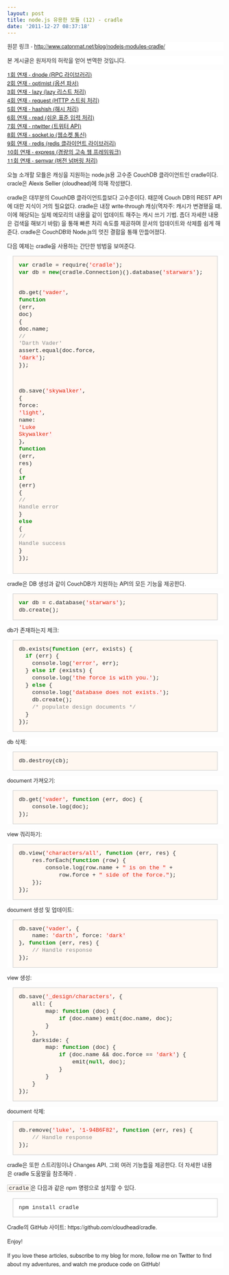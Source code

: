 ```yaml
---
layout: post
title: node.js 유용한 모듈 (12) - cradle
date: '2011-12-27 08:37:18'
---
```


<p style="margin-top: 0px; margin-right: 0px; margin-bottom: 1em; margin-left: 0px; font-weight: normal; font-style: normal; font-size: 13px; font-family: 'Helvetica Neue', Arial, Helvetica, sans-serif; vertical-align: baseline; color: #222222; font-variant: normal; letter-spacing: normal; line-height: 20px; orphans: 2; text-align: -webkit-auto; text-indent: 0px; text-transform: none; white-space: normal; widows: 2; word-spacing: 0px; background-color: #ffffff; padding: 0px;">원문 링크 - <a href="http://www.catonmat.net/blog/nodejs-modules-semver/"></a><a href="http://www.catonmat.net/blog/nodejs-modules-cradle/">http://www.catonmat.net/blog/nodejs-modules-cradle/</a></p>
<p style="margin-top: 0px; margin-right: 0px; margin-bottom: 1em; margin-left: 0px; font-weight: normal; font-style: normal; font-size: 13px; font-family: 'Helvetica Neue', Arial, Helvetica, sans-serif; vertical-align: baseline; color: #222222; font-variant: normal; letter-spacing: normal; line-height: 20px; orphans: 2; text-align: -webkit-auto; text-indent: 0px; text-transform: none; white-space: normal; widows: 2; word-spacing: 0px; background-color: #ffffff; padding: 0px;">본 게시글은 원저자의 허락을 얻어 번역한 것입니다.</p>
<p style="margin-top: 0px; margin-right: 0px; margin-bottom: 1em; margin-left: 0px; font-weight: normal; font-style: normal; font-size: 13px; font-family: 'Helvetica Neue', Arial, Helvetica, sans-serif; vertical-align: baseline; color: #222222; font-variant: normal; letter-spacing: normal; line-height: 20px; orphans: 2; text-align: -webkit-auto; text-indent: 0px; text-transform: none; white-space: normal; widows: 2; word-spacing: 0px; background-color: #ffffff; padding: 0px;"><a href="http://nodejs-kr.org/insidejs/archives/609">1회 연재 - dnode (RPC 라이브러리)</a> <br /><a href="http://nodejs-kr.org/insidejs/archives/625">2회 연재 - optimist (옵션 파서)</a> <br /><a href="http://nodejs-kr.org/insidejs/archives/631">3회 연재 - lazy (lazy 리스트 처리)</a> <br /><a href="http://nodejs-kr.org/insidejs/archives/634">4회 연재 - request (HTTP 스트림 처리)</a> <br /><a href="http://nodejs-kr.org/insidejs/archives/638">5회 연재 - hashish (해시 처리)<br /></a><a href="http://nodejs-kr.org/insidejs/archives/653">6회 연재 - read (쉬운 표준 입력 처리)<br /></a><a href="http://nodejs-kr.org/insidejs/archives/661">7회 연재 - ntwitter (트위터 API)<br /></a><a href="http://nodejs-kr.org/insidejs/archives/704">8회 연재 - socket.io (웹소켓 통신)</a> <br /><a href="http://nodejs-kr.org/insidejs/archives/719">9회 연재 - redis (redis 클라이언트 라이브러리)</a> <br /><a href="http://nodejs-kr.org/insidejs/archives/745">10회 연재 - express (경량의 고속 웹 프레임워크)</a> <br /><a href="http://nodejs-kr.org/insidejs/archives/754">11회 연재 - semvar (버전 넘버링 처리) </a></p>
<p style="margin-top: 0px; margin-right: 0px; margin-bottom: 1em; margin-left: 0px; border-image: initial; font-weight: normal; font-style: normal; font-size: 13px; font-family: 'Helvetica Neue', Arial, Helvetica, sans-serif; vertical-align: baseline; color: #222222; font-variant: normal; letter-spacing: normal; line-height: 20px; orphans: 2; text-align: -webkit-auto; text-indent: 0px; text-transform: none; white-space: normal; widows: 2; word-spacing: 0px; background-color: #ffffff; padding: 0px; border: 0px initial initial;">오늘 소개할 모듈은 캐싱을 지원하는 node.js용 고수준 CouchDB 클라이언트인 cradle이다. cracle은 <a style="font-weight: inherit; font-style: inherit; font-size: 13px; font-family: inherit; vertical-align: baseline; text-decoration: none; padding: 0px; margin: 0px;" href="http://cloudhead.io/">Alexis Sellier (cloudhead)</a>에 의해 작성됐다.</p>
<p style="margin-top: 0px; margin-right: 0px; margin-bottom: 1em; margin-left: 0px; border-image: initial; font-weight: normal; font-style: normal; font-size: 13px; font-family: 'Helvetica Neue', Arial, Helvetica, sans-serif; vertical-align: baseline; color: #222222; font-variant: normal; letter-spacing: normal; line-height: 20px; orphans: 2; text-align: -webkit-auto; text-indent: 0px; text-transform: none; white-space: normal; widows: 2; word-spacing: 0px; background-color: #ffffff; padding: 0px; border: 0px initial initial;">cradle은 대부분의 CouchDB 클라이언트들보다 고수준이다. 때문에 Couch DB의 REST API에 대한 지식이 거의 필요없다. cradle은 내장 write-through 캐싱(역자주: 캐시가 변경됐을 때, 이에 해당되는 실제 메모리의 내용을 같이 업데이트 해주는 캐시 쓰기 기법. 좀더 자세한 내용은 검색을 해보기 바람) 을 통해 빠른 처리 속도를 제공하며 문서의 업데이트와 삭제를 쉽게 해준다. cradle은 CouchDB와 Node.js의 멋진 결합을 통해 만들어졌다.</p>
<p style="margin-top: 0px; margin-right: 0px; margin-bottom: 1em; margin-left: 0px; border-image: initial; font-weight: normal; font-style: normal; font-size: 13px; font-family: 'Helvetica Neue', Arial, Helvetica, sans-serif; vertical-align: baseline; color: #222222; font-variant: normal; letter-spacing: normal; line-height: 20px; orphans: 2; text-align: -webkit-auto; text-indent: 0px; text-transform: none; white-space: normal; widows: 2; word-spacing: 0px; background-color: #ffffff; padding: 0px; border: 0px initial initial;">다음 예제는 cradle을 사용하는 간단한 방법을 보여준다.</p>
<div class="highlight" style="border-image: initial; font-weight: normal; font-style: normal; font-size: 13px; font-family: 'Helvetica Neue', Arial, Helvetica, sans-serif; vertical-align: baseline; color: #222222; font-variant: normal; letter-spacing: normal; line-height: 20px; orphans: 2; text-align: -webkit-auto; text-indent: 0px; text-transform: none; white-space: normal; widows: 2; word-spacing: 0px; background-color: #ffffff; padding: 0px; margin: 0px; border: 0px initial initial;">
<pre style="border-image: initial; font-weight: inherit; font-style: inherit; font-size: 13px; font-family: 'Courier New', Courier, monospace; vertical-align: baseline; background-image: initial; background-attachment: initial; background-origin: initial; background-clip: initial; background-color: #fff7f0; line-height: 1.3em; overflow-x: auto; overflow-y: auto; background-position: initial initial; background-repeat: initial initial; padding: 1em; margin: 1em; border: 1px solid #cccccc;"><span class="kd" style="border-image: initial; font-weight: bold; font-style: inherit; font-size: 13px; font-family: inherit; vertical-align: baseline; color: #008800; padding: 0px; margin: 0px; border: 0px initial initial;">var</span> <span class="nx" style="border-image: initial; font-weight: inherit; font-style: inherit; font-size: 13px; font-family: inherit; vertical-align: baseline; padding: 0px; margin: 0px; border: 0px initial initial;">cradle</span> <span class="o" style="border-image: initial; font-weight: inherit; font-style: inherit; font-size: 13px; font-family: inherit; vertical-align: baseline; padding: 0px; margin: 0px; border: 0px initial initial;">=</span> <span class="nx" style="border-image: initial; font-weight: inherit; font-style: inherit; font-size: 13px; font-family: inherit; vertical-align: baseline; padding: 0px; margin: 0px; border: 0px initial initial;">require</span><span class="p" style="border-image: initial; font-weight: inherit; font-style: inherit; font-size: 13px; font-family: inherit; vertical-align: baseline; padding: 0px; margin: 0px; border: 0px initial initial;">(</span><span class="s1" style="border-image: initial; font-weight: inherit; font-style: inherit; font-size: 13px; font-family: inherit; vertical-align: baseline; color: #dd2200; background-color: #fff0f0; padding: 0px; margin: 0px; border: 0px initial initial;">'cradle'</span><span class="p" style="border-image: initial; font-weight: inherit; font-style: inherit; font-size: 13px; font-family: inherit; vertical-align: baseline; padding: 0px; margin: 0px; border: 0px initial initial;">);</span>
<span class="kd" style="border-image: initial; font-weight: bold; font-style: inherit; font-size: 13px; font-family: inherit; vertical-align: baseline; color: #008800; padding: 0px; margin: 0px; border: 0px initial initial;">var</span> <span class="nx" style="border-image: initial; font-weight: inherit; font-style: inherit; font-size: 13px; font-family: inherit; vertical-align: baseline; padding: 0px; margin: 0px; border: 0px initial initial;">db</span> <span class="o" style="border-image: initial; font-weight: inherit; font-style: inherit; font-size: 13px; font-family: inherit; vertical-align: baseline; padding: 0px; margin: 0px; border: 0px initial initial;">=</span> <span class="k" style="border-image: initial; font-weight: bold; font-style: inherit; font-size: 13px; font-family: inherit; vertical-align: baseline; color: #008800; padding: 0px; margin: 0px; border: 0px initial initial;">new</span><span class="p" style="border-image: initial; font-weight: inherit; font-style: inherit; font-size: 13px; font-family: inherit; vertical-align: baseline; padding: 0px; margin: 0px; border: 0px initial initial;">(</span><span class="nx" style="border-image: initial; font-weight: inherit; font-style: inherit; font-size: 13px; font-family: inherit; vertical-align: baseline; padding: 0px; margin: 0px; border: 0px initial initial;">cradle</span><span class="p" style="border-image: initial; font-weight: inherit; font-style: inherit; font-size: 13px; font-family: inherit; vertical-align: baseline; padding: 0px; margin: 0px; border: 0px initial initial;">.</span><span class="nx" style="border-image: initial; font-weight: inherit; font-style: inherit; font-size: 13px; font-family: inherit; vertical-align: baseline; padding: 0px; margin: 0px; border: 0px initial initial;">Connection</span><span class="p" style="border-image: initial; font-weight: inherit; font-style: inherit; font-size: 13px; font-family: inherit; vertical-align: baseline; padding: 0px; margin: 0px; border: 0px initial initial;">)().</span><span class="nx" style="border-image: initial; font-weight: inherit; font-style: inherit; font-size: 13px; font-family: inherit; vertical-align: baseline; padding: 0px; margin: 0px; border: 0px initial initial;">database</span><span class="p" style="border-image: initial; font-weight: inherit; font-style: inherit; font-size: 13px; font-family: inherit; vertical-align: baseline; padding: 0px; margin: 0px; border: 0px initial initial;">(</span><span class="s1" style="border-image: initial; font-weight: inherit; font-style: inherit; font-size: 13px; font-family: inherit; vertical-align: baseline; color: #dd2200; background-color: #fff0f0; padding: 0px; margin: 0px; border: 0px initial initial;">'starwars'</span><span class="p" style="border-image: initial; font-weight: inherit; font-style: inherit; font-size: 13px; font-family: inherit; vertical-align: baseline; padding: 0px; margin: 0px; border: 0px initial initial;">);</span>

<span class="nx" style="border-image: initial; font-weight: inherit; font-style: inherit; font-size: 13px; font-family: inherit; vertical-align: baseline; padding: 0px; margin: 0px; border: 0px initial initial;">db</span><span class="p" style="border-image: initial; font-weight: inherit; font-style: inherit; font-size: 13px; font-family: inherit; vertical-align: baseline; padding: 0px; margin: 0px; border: 0px initial initial;">.</span><span class="nx" style="border-image: initial; font-weight: inherit; font-style: inherit; font-size: 13px; font-family: inherit; vertical-align: baseline; padding: 0px; margin: 0px; border: 0px initial initial;">get</span><span class="p" style="border-image: initial; font-weight: inherit; font-style: inherit; font-size: 13px; font-family: inherit; vertical-align: baseline; padding: 0px; margin: 0px; border: 0px initial initial;">(</span><span class="s1" style="border-image: initial; font-weight: inherit; font-style: inherit; font-size: 13px; font-family: inherit; vertical-align: baseline; color: #dd2200; background-color: #fff0f0; padding: 0px; margin: 0px; border: 0px initial initial;">'vader'</span><span class="p" style="border-image: initial; font-weight: inherit; font-style: inherit; font-size: 13px; font-family: inherit; vertical-align: baseline; padding: 0px; margin: 0px; border: 0px initial initial;">,</span> <span class="kd" style="border-image: initial; font-weight: bold; font-style: inherit; font-size: 13px; font-family: inherit; vertical-align: baseline; color: #008800; padding: 0px; margin: 0px; border: 0px initial initial;">function</span> <span class="p" style="border-image: initial; font-weight: inherit; font-style: inherit; font-size: 13px; font-family: inherit; vertical-align: baseline; padding: 0px; margin: 0px; border: 0px initial initial;">(</span><span class="nx" style="border-image: initial; font-weight: inherit; font-style: inherit; font-size: 13px; font-family: inherit; vertical-align: baseline; padding: 0px; margin: 0px; border: 0px initial initial;">err</span><span class="p" style="border-image: initial; font-weight: inherit; font-style: inherit; font-size: 13px; font-family: inherit; vertical-align: baseline; padding: 0px; margin: 0px; border: 0px initial initial;">,</span> <span class="nx" style="border-image: initial; font-weight: inherit; font-style: inherit; font-size: 13px; font-family: inherit; vertical-align: baseline; padding: 0px; margin: 0px; border: 0px initial initial;">doc</span><span class="p" style="border-image: initial; font-weight: inherit; font-style: inherit; font-size: 13px; font-family: inherit; vertical-align: baseline; padding: 0px; margin: 0px; border: 0px initial initial;">)</span> <span class="p" style="border-image: initial; font-weight: inherit; font-style: inherit; font-size: 13px; font-family: inherit; vertical-align: baseline; padding: 0px; margin: 0px; border: 0px initial initial;">{</span>
    <span class="nx" style="border-image: initial; font-weight: inherit; font-style: inherit; font-size: 13px; font-family: inherit; vertical-align: baseline; padding: 0px; margin: 0px; border: 0px initial initial;">doc</span><span class="p" style="border-image: initial; font-weight: inherit; font-style: inherit; font-size: 13px; font-family: inherit; vertical-align: baseline; padding: 0px; margin: 0px; border: 0px initial initial;">.</span><span class="nx" style="border-image: initial; font-weight: inherit; font-style: inherit; font-size: 13px; font-family: inherit; vertical-align: baseline; padding: 0px; margin: 0px; border: 0px initial initial;">name</span><span class="p" style="border-image: initial; font-weight: inherit; font-style: inherit; font-size: 13px; font-family: inherit; vertical-align: baseline; padding: 0px; margin: 0px; border: 0px initial initial;">;</span> <span class="c1" style="border-image: initial; font-weight: inherit; font-style: inherit; font-size: 13px; font-family: inherit; vertical-align: baseline; color: #888888; padding: 0px; margin: 0px; border: 0px initial initial;">// 'Darth Vader'</span>
    <span class="nx" style="border-image: initial; font-weight: inherit; font-style: inherit; font-size: 13px; font-family: inherit; vertical-align: baseline; padding: 0px; margin: 0px; border: 0px initial initial;">assert</span><span class="p" style="border-image: initial; font-weight: inherit; font-style: inherit; font-size: 13px; font-family: inherit; vertical-align: baseline; padding: 0px; margin: 0px; border: 0px initial initial;">.</span><span class="nx" style="border-image: initial; font-weight: inherit; font-style: inherit; font-size: 13px; font-family: inherit; vertical-align: baseline; padding: 0px; margin: 0px; border: 0px initial initial;">equal</span><span class="p" style="border-image: initial; font-weight: inherit; font-style: inherit; font-size: 13px; font-family: inherit; vertical-align: baseline; padding: 0px; margin: 0px; border: 0px initial initial;">(</span><span class="nx" style="border-image: initial; font-weight: inherit; font-style: inherit; font-size: 13px; font-family: inherit; vertical-align: baseline; padding: 0px; margin: 0px; border: 0px initial initial;">doc</span><span class="p" style="border-image: initial; font-weight: inherit; font-style: inherit; font-size: 13px; font-family: inherit; vertical-align: baseline; padding: 0px; margin: 0px; border: 0px initial initial;">.</span><span class="nx" style="border-image: initial; font-weight: inherit; font-style: inherit; font-size: 13px; font-family: inherit; vertical-align: baseline; padding: 0px; margin: 0px; border: 0px initial initial;">force</span><span class="p" style="border-image: initial; font-weight: inherit; font-style: inherit; font-size: 13px; font-family: inherit; vertical-align: baseline; padding: 0px; margin: 0px; border: 0px initial initial;">,</span> <span class="s1" style="border-image: initial; font-weight: inherit; font-style: inherit; font-size: 13px; font-family: inherit; vertical-align: baseline; color: #dd2200; background-color: #fff0f0; padding: 0px; margin: 0px; border: 0px initial initial;">'dark'</span><span class="p" style="border-image: initial; font-weight: inherit; font-style: inherit; font-size: 13px; font-family: inherit; vertical-align: baseline; padding: 0px; margin: 0px; border: 0px initial initial;">);</span>
<span class="p" style="border-image: initial; font-weight: inherit; font-style: inherit; font-size: 13px; font-family: inherit; vertical-align: baseline; padding: 0px; margin: 0px; border: 0px initial initial;">});</span>

<span class="nx" style="border-image: initial; font-weight: inherit; font-style: inherit; font-size: 13px; font-family: inherit; vertical-align: baseline; padding: 0px; margin: 0px; border: 0px initial initial;">db</span><span class="p" style="border-image: initial; font-weight: inherit; font-style: inherit; font-size: 13px; font-family: inherit; vertical-align: baseline; padding: 0px; margin: 0px; border: 0px initial initial;">.</span><span class="nx" style="border-image: initial; font-weight: inherit; font-style: inherit; font-size: 13px; font-family: inherit; vertical-align: baseline; padding: 0px; margin: 0px; border: 0px initial initial;">save</span><span class="p" style="border-image: initial; font-weight: inherit; font-style: inherit; font-size: 13px; font-family: inherit; vertical-align: baseline; padding: 0px; margin: 0px; border: 0px initial initial;">(</span><span class="s1" style="border-image: initial; font-weight: inherit; font-style: inherit; font-size: 13px; font-family: inherit; vertical-align: baseline; color: #dd2200; background-color: #fff0f0; padding: 0px; margin: 0px; border: 0px initial initial;">'skywalker'</span><span class="p" style="border-image: initial; font-weight: inherit; font-style: inherit; font-size: 13px; font-family: inherit; vertical-align: baseline; padding: 0px; margin: 0px; border: 0px initial initial;">,</span> <span class="p" style="border-image: initial; font-weight: inherit; font-style: inherit; font-size: 13px; font-family: inherit; vertical-align: baseline; padding: 0px; margin: 0px; border: 0px initial initial;">{</span>
    <span class="nx" style="border-image: initial; font-weight: inherit; font-style: inherit; font-size: 13px; font-family: inherit; vertical-align: baseline; padding: 0px; margin: 0px; border: 0px initial initial;">force</span><span class="o" style="border-image: initial; font-weight: inherit; font-style: inherit; font-size: 13px; font-family: inherit; vertical-align: baseline; padding: 0px; margin: 0px; border: 0px initial initial;">:</span> <span class="s1" style="border-image: initial; font-weight: inherit; font-style: inherit; font-size: 13px; font-family: inherit; vertical-align: baseline; color: #dd2200; background-color: #fff0f0; padding: 0px; margin: 0px; border: 0px initial initial;">'light'</span><span class="p" style="border-image: initial; font-weight: inherit; font-style: inherit; font-size: 13px; font-family: inherit; vertical-align: baseline; padding: 0px; margin: 0px; border: 0px initial initial;">,</span>
    <span class="nx" style="border-image: initial; font-weight: inherit; font-style: inherit; font-size: 13px; font-family: inherit; vertical-align: baseline; padding: 0px; margin: 0px; border: 0px initial initial;">name</span><span class="o" style="border-image: initial; font-weight: inherit; font-style: inherit; font-size: 13px; font-family: inherit; vertical-align: baseline; padding: 0px; margin: 0px; border: 0px initial initial;">:</span> <span class="s1" style="border-image: initial; font-weight: inherit; font-style: inherit; font-size: 13px; font-family: inherit; vertical-align: baseline; color: #dd2200; background-color: #fff0f0; padding: 0px; margin: 0px; border: 0px initial initial;">'Luke Skywalker'</span>
<span class="p" style="border-image: initial; font-weight: inherit; font-style: inherit; font-size: 13px; font-family: inherit; vertical-align: baseline; padding: 0px; margin: 0px; border: 0px initial initial;">},</span> <span class="kd" style="border-image: initial; font-weight: bold; font-style: inherit; font-size: 13px; font-family: inherit; vertical-align: baseline; color: #008800; padding: 0px; margin: 0px; border: 0px initial initial;">function</span> <span class="p" style="border-image: initial; font-weight: inherit; font-style: inherit; font-size: 13px; font-family: inherit; vertical-align: baseline; padding: 0px; margin: 0px; border: 0px initial initial;">(</span><span class="nx" style="border-image: initial; font-weight: inherit; font-style: inherit; font-size: 13px; font-family: inherit; vertical-align: baseline; padding: 0px; margin: 0px; border: 0px initial initial;">err</span><span class="p" style="border-image: initial; font-weight: inherit; font-style: inherit; font-size: 13px; font-family: inherit; vertical-align: baseline; padding: 0px; margin: 0px; border: 0px initial initial;">,</span> <span class="nx" style="border-image: initial; font-weight: inherit; font-style: inherit; font-size: 13px; font-family: inherit; vertical-align: baseline; padding: 0px; margin: 0px; border: 0px initial initial;">res</span><span class="p" style="border-image: initial; font-weight: inherit; font-style: inherit; font-size: 13px; font-family: inherit; vertical-align: baseline; padding: 0px; margin: 0px; border: 0px initial initial;">)</span> <span class="p" style="border-image: initial; font-weight: inherit; font-style: inherit; font-size: 13px; font-family: inherit; vertical-align: baseline; padding: 0px; margin: 0px; border: 0px initial initial;">{</span>
    <span class="k" style="border-image: initial; font-weight: bold; font-style: inherit; font-size: 13px; font-family: inherit; vertical-align: baseline; color: #008800; padding: 0px; margin: 0px; border: 0px initial initial;">if</span> <span class="p" style="border-image: initial; font-weight: inherit; font-style: inherit; font-size: 13px; font-family: inherit; vertical-align: baseline; padding: 0px; margin: 0px; border: 0px initial initial;">(</span><span class="nx" style="border-image: initial; font-weight: inherit; font-style: inherit; font-size: 13px; font-family: inherit; vertical-align: baseline; padding: 0px; margin: 0px; border: 0px initial initial;">err</span><span class="p" style="border-image: initial; font-weight: inherit; font-style: inherit; font-size: 13px; font-family: inherit; vertical-align: baseline; padding: 0px; margin: 0px; border: 0px initial initial;">)</span> <span class="p" style="border-image: initial; font-weight: inherit; font-style: inherit; font-size: 13px; font-family: inherit; vertical-align: baseline; padding: 0px; margin: 0px; border: 0px initial initial;">{</span>
        <span class="c1" style="border-image: initial; font-weight: inherit; font-style: inherit; font-size: 13px; font-family: inherit; vertical-align: baseline; color: #888888; padding: 0px; margin: 0px; border: 0px initial initial;">// Handle error</span>
    <span class="p" style="border-image: initial; font-weight: inherit; font-style: inherit; font-size: 13px; font-family: inherit; vertical-align: baseline; padding: 0px; margin: 0px; border: 0px initial initial;">}</span> <span class="k" style="border-image: initial; font-weight: bold; font-style: inherit; font-size: 13px; font-family: inherit; vertical-align: baseline; color: #008800; padding: 0px; margin: 0px; border: 0px initial initial;">else</span> <span class="p" style="border-image: initial; font-weight: inherit; font-style: inherit; font-size: 13px; font-family: inherit; vertical-align: baseline; padding: 0px; margin: 0px; border: 0px initial initial;">{</span>
        <span class="c1" style="border-image: initial; font-weight: inherit; font-style: inherit; font-size: 13px; font-family: inherit; vertical-align: baseline; color: #888888; padding: 0px; margin: 0px; border: 0px initial initial;">// Handle success</span>
    <span class="p" style="border-image: initial; font-weight: inherit; font-style: inherit; font-size: 13px; font-family: inherit; vertical-align: baseline; padding: 0px; margin: 0px; border: 0px initial initial;">}</span>
<span class="p" style="border-image: initial; font-weight: inherit; font-style: inherit; font-size: 13px; font-family: inherit; vertical-align: baseline; padding: 0px; margin: 0px; border: 0px initial initial;">});</span></pre>
</div>
<p style="margin-top: 0px; margin-right: 0px; margin-bottom: 1em; margin-left: 0px; border-image: initial; font-weight: normal; font-style: normal; font-size: 13px; font-family: 'Helvetica Neue', Arial, Helvetica, sans-serif; vertical-align: baseline; color: #222222; font-variant: normal; letter-spacing: normal; line-height: 20px; orphans: 2; text-align: -webkit-auto; text-indent: 0px; text-transform: none; white-space: normal; widows: 2; word-spacing: 0px; background-color: #ffffff; padding: 0px; border: 0px initial initial;">cradle은 DB 생성과 같이 CouchDB가 지원하는 API의 모든 기능을 제공한다.</p>
<div class="highlight" style="border-image: initial; font-weight: normal; font-style: normal; font-size: 13px; font-family: 'Helvetica Neue', Arial, Helvetica, sans-serif; vertical-align: baseline; color: #222222; font-variant: normal; letter-spacing: normal; line-height: 20px; orphans: 2; text-align: -webkit-auto; text-indent: 0px; text-transform: none; white-space: normal; widows: 2; word-spacing: 0px; background-color: #ffffff; padding: 0px; margin: 0px; border: 0px initial initial;">
<pre style="border-image: initial; font-weight: inherit; font-style: inherit; font-size: 13px; font-family: 'Courier New', Courier, monospace; vertical-align: baseline; background-image: initial; background-attachment: initial; background-origin: initial; background-clip: initial; background-color: #fff7f0; line-height: 1.3em; overflow-x: auto; overflow-y: auto; background-position: initial initial; background-repeat: initial initial; padding: 1em; margin: 1em; border: 1px solid #cccccc;"><span class="kd" style="border-image: initial; font-weight: bold; font-style: inherit; font-size: 13px; font-family: inherit; vertical-align: baseline; color: #008800; padding: 0px; margin: 0px; border: 0px initial initial;">var</span> <span class="nx" style="border-image: initial; font-weight: inherit; font-style: inherit; font-size: 13px; font-family: inherit; vertical-align: baseline; padding: 0px; margin: 0px; border: 0px initial initial;">db</span> <span class="o" style="border-image: initial; font-weight: inherit; font-style: inherit; font-size: 13px; font-family: inherit; vertical-align: baseline; padding: 0px; margin: 0px; border: 0px initial initial;">=</span> <span class="nx" style="border-image: initial; font-weight: inherit; font-style: inherit; font-size: 13px; font-family: inherit; vertical-align: baseline; padding: 0px; margin: 0px; border: 0px initial initial;">c</span><span class="p" style="border-image: initial; font-weight: inherit; font-style: inherit; font-size: 13px; font-family: inherit; vertical-align: baseline; padding: 0px; margin: 0px; border: 0px initial initial;">.</span><span class="nx" style="border-image: initial; font-weight: inherit; font-style: inherit; font-size: 13px; font-family: inherit; vertical-align: baseline; padding: 0px; margin: 0px; border: 0px initial initial;">database</span><span class="p" style="border-image: initial; font-weight: inherit; font-style: inherit; font-size: 13px; font-family: inherit; vertical-align: baseline; padding: 0px; margin: 0px; border: 0px initial initial;">(</span><span class="s1" style="border-image: initial; font-weight: inherit; font-style: inherit; font-size: 13px; font-family: inherit; vertical-align: baseline; color: #dd2200; background-color: #fff0f0; padding: 0px; margin: 0px; border: 0px initial initial;">'starwars'</span><span class="p" style="border-image: initial; font-weight: inherit; font-style: inherit; font-size: 13px; font-family: inherit; vertical-align: baseline; padding: 0px; margin: 0px; border: 0px initial initial;">);</span>
<span class="nx" style="border-image: initial; font-weight: inherit; font-style: inherit; font-size: 13px; font-family: inherit; vertical-align: baseline; padding: 0px; margin: 0px; border: 0px initial initial;">db</span><span class="p" style="border-image: initial; font-weight: inherit; font-style: inherit; font-size: 13px; font-family: inherit; vertical-align: baseline; padding: 0px; margin: 0px; border: 0px initial initial;">.</span><span class="nx" style="border-image: initial; font-weight: inherit; font-style: inherit; font-size: 13px; font-family: inherit; vertical-align: baseline; padding: 0px; margin: 0px; border: 0px initial initial;">create</span><span class="p" style="border-image: initial; font-weight: inherit; font-style: inherit; font-size: 13px; font-family: inherit; vertical-align: baseline; padding: 0px; margin: 0px; border: 0px initial initial;">();</span></pre>
</div>
<p style="margin-top: 0px; margin-right: 0px; margin-bottom: 1em; margin-left: 0px; border-image: initial; font-weight: normal; font-style: normal; font-size: 13px; font-family: 'Helvetica Neue', Arial, Helvetica, sans-serif; vertical-align: baseline; color: #222222; font-variant: normal; letter-spacing: normal; line-height: 20px; orphans: 2; text-align: -webkit-auto; text-indent: 0px; text-transform: none; white-space: normal; widows: 2; word-spacing: 0px; background-color: #ffffff; padding: 0px; border: 0px initial initial;">db가 존재하는지 체크:</p>
<div class="highlight" style="border-image: initial; font-weight: normal; font-style: normal; font-size: 13px; font-family: 'Helvetica Neue', Arial, Helvetica, sans-serif; vertical-align: baseline; color: #222222; font-variant: normal; letter-spacing: normal; line-height: 20px; orphans: 2; text-align: -webkit-auto; text-indent: 0px; text-transform: none; white-space: normal; widows: 2; word-spacing: 0px; background-color: #ffffff; padding: 0px; margin: 0px; border: 0px initial initial;">
<pre style="border-image: initial; font-weight: inherit; font-style: inherit; font-size: 13px; font-family: 'Courier New', Courier, monospace; vertical-align: baseline; background-image: initial; background-attachment: initial; background-origin: initial; background-clip: initial; background-color: #fff7f0; line-height: 1.3em; overflow-x: auto; overflow-y: auto; background-position: initial initial; background-repeat: initial initial; padding: 1em; margin: 1em; border: 1px solid #cccccc;"><span class="nx" style="border-image: initial; font-weight: inherit; font-style: inherit; font-size: 13px; font-family: inherit; vertical-align: baseline; padding: 0px; margin: 0px; border: 0px initial initial;">db</span><span class="p" style="border-image: initial; font-weight: inherit; font-style: inherit; font-size: 13px; font-family: inherit; vertical-align: baseline; padding: 0px; margin: 0px; border: 0px initial initial;">.</span><span class="nx" style="border-image: initial; font-weight: inherit; font-style: inherit; font-size: 13px; font-family: inherit; vertical-align: baseline; padding: 0px; margin: 0px; border: 0px initial initial;">exists</span><span class="p" style="border-image: initial; font-weight: inherit; font-style: inherit; font-size: 13px; font-family: inherit; vertical-align: baseline; padding: 0px; margin: 0px; border: 0px initial initial;">(</span><span class="kd" style="border-image: initial; font-weight: bold; font-style: inherit; font-size: 13px; font-family: inherit; vertical-align: baseline; color: #008800; padding: 0px; margin: 0px; border: 0px initial initial;">function</span> <span class="p" style="border-image: initial; font-weight: inherit; font-style: inherit; font-size: 13px; font-family: inherit; vertical-align: baseline; padding: 0px; margin: 0px; border: 0px initial initial;">(</span><span class="nx" style="border-image: initial; font-weight: inherit; font-style: inherit; font-size: 13px; font-family: inherit; vertical-align: baseline; padding: 0px; margin: 0px; border: 0px initial initial;">err</span><span class="p" style="border-image: initial; font-weight: inherit; font-style: inherit; font-size: 13px; font-family: inherit; vertical-align: baseline; padding: 0px; margin: 0px; border: 0px initial initial;">,</span> <span class="nx" style="border-image: initial; font-weight: inherit; font-style: inherit; font-size: 13px; font-family: inherit; vertical-align: baseline; padding: 0px; margin: 0px; border: 0px initial initial;">exists</span><span class="p" style="border-image: initial; font-weight: inherit; font-style: inherit; font-size: 13px; font-family: inherit; vertical-align: baseline; padding: 0px; margin: 0px; border: 0px initial initial;">)</span> <span class="p" style="border-image: initial; font-weight: inherit; font-style: inherit; font-size: 13px; font-family: inherit; vertical-align: baseline; padding: 0px; margin: 0px; border: 0px initial initial;">{</span>
  <span class="k" style="border-image: initial; font-weight: bold; font-style: inherit; font-size: 13px; font-family: inherit; vertical-align: baseline; color: #008800; padding: 0px; margin: 0px; border: 0px initial initial;">if</span> <span class="p" style="border-image: initial; font-weight: inherit; font-style: inherit; font-size: 13px; font-family: inherit; vertical-align: baseline; padding: 0px; margin: 0px; border: 0px initial initial;">(</span><span class="nx" style="border-image: initial; font-weight: inherit; font-style: inherit; font-size: 13px; font-family: inherit; vertical-align: baseline; padding: 0px; margin: 0px; border: 0px initial initial;">err</span><span class="p" style="border-image: initial; font-weight: inherit; font-style: inherit; font-size: 13px; font-family: inherit; vertical-align: baseline; padding: 0px; margin: 0px; border: 0px initial initial;">)</span> <span class="p" style="border-image: initial; font-weight: inherit; font-style: inherit; font-size: 13px; font-family: inherit; vertical-align: baseline; padding: 0px; margin: 0px; border: 0px initial initial;">{</span>
    <span class="nx" style="border-image: initial; font-weight: inherit; font-style: inherit; font-size: 13px; font-family: inherit; vertical-align: baseline; padding: 0px; margin: 0px; border: 0px initial initial;">console</span><span class="p" style="border-image: initial; font-weight: inherit; font-style: inherit; font-size: 13px; font-family: inherit; vertical-align: baseline; padding: 0px; margin: 0px; border: 0px initial initial;">.</span><span class="nx" style="border-image: initial; font-weight: inherit; font-style: inherit; font-size: 13px; font-family: inherit; vertical-align: baseline; padding: 0px; margin: 0px; border: 0px initial initial;">log</span><span class="p" style="border-image: initial; font-weight: inherit; font-style: inherit; font-size: 13px; font-family: inherit; vertical-align: baseline; padding: 0px; margin: 0px; border: 0px initial initial;">(</span><span class="s1" style="border-image: initial; font-weight: inherit; font-style: inherit; font-size: 13px; font-family: inherit; vertical-align: baseline; color: #dd2200; background-color: #fff0f0; padding: 0px; margin: 0px; border: 0px initial initial;">'error'</span><span class="p" style="border-image: initial; font-weight: inherit; font-style: inherit; font-size: 13px; font-family: inherit; vertical-align: baseline; padding: 0px; margin: 0px; border: 0px initial initial;">,</span> <span class="nx" style="border-image: initial; font-weight: inherit; font-style: inherit; font-size: 13px; font-family: inherit; vertical-align: baseline; padding: 0px; margin: 0px; border: 0px initial initial;">err</span><span class="p" style="border-image: initial; font-weight: inherit; font-style: inherit; font-size: 13px; font-family: inherit; vertical-align: baseline; padding: 0px; margin: 0px; border: 0px initial initial;">);</span>
  <span class="p" style="border-image: initial; font-weight: inherit; font-style: inherit; font-size: 13px; font-family: inherit; vertical-align: baseline; padding: 0px; margin: 0px; border: 0px initial initial;">}</span> <span class="k" style="border-image: initial; font-weight: bold; font-style: inherit; font-size: 13px; font-family: inherit; vertical-align: baseline; color: #008800; padding: 0px; margin: 0px; border: 0px initial initial;">else</span> <span class="k" style="border-image: initial; font-weight: bold; font-style: inherit; font-size: 13px; font-family: inherit; vertical-align: baseline; color: #008800; padding: 0px; margin: 0px; border: 0px initial initial;">if</span> <span class="p" style="border-image: initial; font-weight: inherit; font-style: inherit; font-size: 13px; font-family: inherit; vertical-align: baseline; padding: 0px; margin: 0px; border: 0px initial initial;">(</span><span class="nx" style="border-image: initial; font-weight: inherit; font-style: inherit; font-size: 13px; font-family: inherit; vertical-align: baseline; padding: 0px; margin: 0px; border: 0px initial initial;">exists</span><span class="p" style="border-image: initial; font-weight: inherit; font-style: inherit; font-size: 13px; font-family: inherit; vertical-align: baseline; padding: 0px; margin: 0px; border: 0px initial initial;">)</span> <span class="p" style="border-image: initial; font-weight: inherit; font-style: inherit; font-size: 13px; font-family: inherit; vertical-align: baseline; padding: 0px; margin: 0px; border: 0px initial initial;">{</span>
    <span class="nx" style="border-image: initial; font-weight: inherit; font-style: inherit; font-size: 13px; font-family: inherit; vertical-align: baseline; padding: 0px; margin: 0px; border: 0px initial initial;">console</span><span class="p" style="border-image: initial; font-weight: inherit; font-style: inherit; font-size: 13px; font-family: inherit; vertical-align: baseline; padding: 0px; margin: 0px; border: 0px initial initial;">.</span><span class="nx" style="border-image: initial; font-weight: inherit; font-style: inherit; font-size: 13px; font-family: inherit; vertical-align: baseline; padding: 0px; margin: 0px; border: 0px initial initial;">log</span><span class="p" style="border-image: initial; font-weight: inherit; font-style: inherit; font-size: 13px; font-family: inherit; vertical-align: baseline; padding: 0px; margin: 0px; border: 0px initial initial;">(</span><span class="s1" style="border-image: initial; font-weight: inherit; font-style: inherit; font-size: 13px; font-family: inherit; vertical-align: baseline; color: #dd2200; background-color: #fff0f0; padding: 0px; margin: 0px; border: 0px initial initial;">'the force is with you.'</span><span class="p" style="border-image: initial; font-weight: inherit; font-style: inherit; font-size: 13px; font-family: inherit; vertical-align: baseline; padding: 0px; margin: 0px; border: 0px initial initial;">);</span>
  <span class="p" style="border-image: initial; font-weight: inherit; font-style: inherit; font-size: 13px; font-family: inherit; vertical-align: baseline; padding: 0px; margin: 0px; border: 0px initial initial;">}</span> <span class="k" style="border-image: initial; font-weight: bold; font-style: inherit; font-size: 13px; font-family: inherit; vertical-align: baseline; color: #008800; padding: 0px; margin: 0px; border: 0px initial initial;">else</span> <span class="p" style="border-image: initial; font-weight: inherit; font-style: inherit; font-size: 13px; font-family: inherit; vertical-align: baseline; padding: 0px; margin: 0px; border: 0px initial initial;">{</span>
    <span class="nx" style="border-image: initial; font-weight: inherit; font-style: inherit; font-size: 13px; font-family: inherit; vertical-align: baseline; padding: 0px; margin: 0px; border: 0px initial initial;">console</span><span class="p" style="border-image: initial; font-weight: inherit; font-style: inherit; font-size: 13px; font-family: inherit; vertical-align: baseline; padding: 0px; margin: 0px; border: 0px initial initial;">.</span><span class="nx" style="border-image: initial; font-weight: inherit; font-style: inherit; font-size: 13px; font-family: inherit; vertical-align: baseline; padding: 0px; margin: 0px; border: 0px initial initial;">log</span><span class="p" style="border-image: initial; font-weight: inherit; font-style: inherit; font-size: 13px; font-family: inherit; vertical-align: baseline; padding: 0px; margin: 0px; border: 0px initial initial;">(</span><span class="s1" style="border-image: initial; font-weight: inherit; font-style: inherit; font-size: 13px; font-family: inherit; vertical-align: baseline; color: #dd2200; background-color: #fff0f0; padding: 0px; margin: 0px; border: 0px initial initial;">'database does not exists.'</span><span class="p" style="border-image: initial; font-weight: inherit; font-style: inherit; font-size: 13px; font-family: inherit; vertical-align: baseline; padding: 0px; margin: 0px; border: 0px initial initial;">);</span>
    <span class="nx" style="border-image: initial; font-weight: inherit; font-style: inherit; font-size: 13px; font-family: inherit; vertical-align: baseline; padding: 0px; margin: 0px; border: 0px initial initial;">db</span><span class="p" style="border-image: initial; font-weight: inherit; font-style: inherit; font-size: 13px; font-family: inherit; vertical-align: baseline; padding: 0px; margin: 0px; border: 0px initial initial;">.</span><span class="nx" style="border-image: initial; font-weight: inherit; font-style: inherit; font-size: 13px; font-family: inherit; vertical-align: baseline; padding: 0px; margin: 0px; border: 0px initial initial;">create</span><span class="p" style="border-image: initial; font-weight: inherit; font-style: inherit; font-size: 13px; font-family: inherit; vertical-align: baseline; padding: 0px; margin: 0px; border: 0px initial initial;">();</span>
    <span class="cm" style="border-image: initial; font-weight: inherit; font-style: inherit; font-size: 13px; font-family: inherit; vertical-align: baseline; color: #888888; padding: 0px; margin: 0px; border: 0px initial initial;">/* populate design documents */</span>
  <span class="p" style="border-image: initial; font-weight: inherit; font-style: inherit; font-size: 13px; font-family: inherit; vertical-align: baseline; padding: 0px; margin: 0px; border: 0px initial initial;">}</span>
<span class="p" style="border-image: initial; font-weight: inherit; font-style: inherit; font-size: 13px; font-family: inherit; vertical-align: baseline; padding: 0px; margin: 0px; border: 0px initial initial;">});</span></pre>
</div>
<p style="margin-top: 0px; margin-right: 0px; margin-bottom: 1em; margin-left: 0px; border-image: initial; font-weight: normal; font-style: normal; font-size: 13px; font-family: 'Helvetica Neue', Arial, Helvetica, sans-serif; vertical-align: baseline; color: #222222; font-variant: normal; letter-spacing: normal; line-height: 20px; orphans: 2; text-align: -webkit-auto; text-indent: 0px; text-transform: none; white-space: normal; widows: 2; word-spacing: 0px; background-color: #ffffff; padding: 0px; border: 0px initial initial;">db 삭제:</p>
<div class="highlight" style="border-image: initial; font-weight: normal; font-style: normal; font-size: 13px; font-family: 'Helvetica Neue', Arial, Helvetica, sans-serif; vertical-align: baseline; color: #222222; font-variant: normal; letter-spacing: normal; line-height: 20px; orphans: 2; text-align: -webkit-auto; text-indent: 0px; text-transform: none; white-space: normal; widows: 2; word-spacing: 0px; background-color: #ffffff; padding: 0px; margin: 0px; border: 0px initial initial;">
<pre style="border-image: initial; font-weight: inherit; font-style: inherit; font-size: 13px; font-family: 'Courier New', Courier, monospace; vertical-align: baseline; background-image: initial; background-attachment: initial; background-origin: initial; background-clip: initial; background-color: #fff7f0; line-height: 1.3em; overflow-x: auto; overflow-y: auto; background-position: initial initial; background-repeat: initial initial; padding: 1em; margin: 1em; border: 1px solid #cccccc;"><span class="nx" style="border-image: initial; font-weight: inherit; font-style: inherit; font-size: 13px; font-family: inherit; vertical-align: baseline; padding: 0px; margin: 0px; border: 0px initial initial;">db</span><span class="p" style="border-image: initial; font-weight: inherit; font-style: inherit; font-size: 13px; font-family: inherit; vertical-align: baseline; padding: 0px; margin: 0px; border: 0px initial initial;">.</span><span class="nx" style="border-image: initial; font-weight: inherit; font-style: inherit; font-size: 13px; font-family: inherit; vertical-align: baseline; padding: 0px; margin: 0px; border: 0px initial initial;">destroy</span><span class="p" style="border-image: initial; font-weight: inherit; font-style: inherit; font-size: 13px; font-family: inherit; vertical-align: baseline; padding: 0px; margin: 0px; border: 0px initial initial;">(</span><span class="nx" style="border-image: initial; font-weight: inherit; font-style: inherit; font-size: 13px; font-family: inherit; vertical-align: baseline; padding: 0px; margin: 0px; border: 0px initial initial;">cb</span><span class="p" style="border-image: initial; font-weight: inherit; font-style: inherit; font-size: 13px; font-family: inherit; vertical-align: baseline; padding: 0px; margin: 0px; border: 0px initial initial;">);</span></pre>
</div>
<p style="margin-top: 0px; margin-right: 0px; margin-bottom: 1em; margin-left: 0px; border-image: initial; font-weight: normal; font-style: normal; font-size: 13px; font-family: 'Helvetica Neue', Arial, Helvetica, sans-serif; vertical-align: baseline; color: #222222; font-variant: normal; letter-spacing: normal; line-height: 20px; orphans: 2; text-align: -webkit-auto; text-indent: 0px; text-transform: none; white-space: normal; widows: 2; word-spacing: 0px; background-color: #ffffff; padding: 0px; border: 0px initial initial;">document 가져오기:</p>
<div class="highlight" style="border-image: initial; font-weight: normal; font-style: normal; font-size: 13px; font-family: 'Helvetica Neue', Arial, Helvetica, sans-serif; vertical-align: baseline; color: #222222; font-variant: normal; letter-spacing: normal; line-height: 20px; orphans: 2; text-align: -webkit-auto; text-indent: 0px; text-transform: none; white-space: normal; widows: 2; word-spacing: 0px; background-color: #ffffff; padding: 0px; margin: 0px; border: 0px initial initial;">
<pre style="border-image: initial; font-weight: inherit; font-style: inherit; font-size: 13px; font-family: 'Courier New', Courier, monospace; vertical-align: baseline; background-image: initial; background-attachment: initial; background-origin: initial; background-clip: initial; background-color: #fff7f0; line-height: 1.3em; overflow-x: auto; overflow-y: auto; background-position: initial initial; background-repeat: initial initial; padding: 1em; margin: 1em; border: 1px solid #cccccc;"><span class="nx" style="border-image: initial; font-weight: inherit; font-style: inherit; font-size: 13px; font-family: inherit; vertical-align: baseline; padding: 0px; margin: 0px; border: 0px initial initial;">db</span><span class="p" style="border-image: initial; font-weight: inherit; font-style: inherit; font-size: 13px; font-family: inherit; vertical-align: baseline; padding: 0px; margin: 0px; border: 0px initial initial;">.</span><span class="nx" style="border-image: initial; font-weight: inherit; font-style: inherit; font-size: 13px; font-family: inherit; vertical-align: baseline; padding: 0px; margin: 0px; border: 0px initial initial;">get</span><span class="p" style="border-image: initial; font-weight: inherit; font-style: inherit; font-size: 13px; font-family: inherit; vertical-align: baseline; padding: 0px; margin: 0px; border: 0px initial initial;">(</span><span class="s1" style="border-image: initial; font-weight: inherit; font-style: inherit; font-size: 13px; font-family: inherit; vertical-align: baseline; color: #dd2200; background-color: #fff0f0; padding: 0px; margin: 0px; border: 0px initial initial;">'vader'</span><span class="p" style="border-image: initial; font-weight: inherit; font-style: inherit; font-size: 13px; font-family: inherit; vertical-align: baseline; padding: 0px; margin: 0px; border: 0px initial initial;">,</span> <span class="kd" style="border-image: initial; font-weight: bold; font-style: inherit; font-size: 13px; font-family: inherit; vertical-align: baseline; color: #008800; padding: 0px; margin: 0px; border: 0px initial initial;">function</span> <span class="p" style="border-image: initial; font-weight: inherit; font-style: inherit; font-size: 13px; font-family: inherit; vertical-align: baseline; padding: 0px; margin: 0px; border: 0px initial initial;">(</span><span class="nx" style="border-image: initial; font-weight: inherit; font-style: inherit; font-size: 13px; font-family: inherit; vertical-align: baseline; padding: 0px; margin: 0px; border: 0px initial initial;">err</span><span class="p" style="border-image: initial; font-weight: inherit; font-style: inherit; font-size: 13px; font-family: inherit; vertical-align: baseline; padding: 0px; margin: 0px; border: 0px initial initial;">,</span> <span class="nx" style="border-image: initial; font-weight: inherit; font-style: inherit; font-size: 13px; font-family: inherit; vertical-align: baseline; padding: 0px; margin: 0px; border: 0px initial initial;">doc</span><span class="p" style="border-image: initial; font-weight: inherit; font-style: inherit; font-size: 13px; font-family: inherit; vertical-align: baseline; padding: 0px; margin: 0px; border: 0px initial initial;">)</span> <span class="p" style="border-image: initial; font-weight: inherit; font-style: inherit; font-size: 13px; font-family: inherit; vertical-align: baseline; padding: 0px; margin: 0px; border: 0px initial initial;">{</span>
    <span class="nx" style="border-image: initial; font-weight: inherit; font-style: inherit; font-size: 13px; font-family: inherit; vertical-align: baseline; padding: 0px; margin: 0px; border: 0px initial initial;">console</span><span class="p" style="border-image: initial; font-weight: inherit; font-style: inherit; font-size: 13px; font-family: inherit; vertical-align: baseline; padding: 0px; margin: 0px; border: 0px initial initial;">.</span><span class="nx" style="border-image: initial; font-weight: inherit; font-style: inherit; font-size: 13px; font-family: inherit; vertical-align: baseline; padding: 0px; margin: 0px; border: 0px initial initial;">log</span><span class="p" style="border-image: initial; font-weight: inherit; font-style: inherit; font-size: 13px; font-family: inherit; vertical-align: baseline; padding: 0px; margin: 0px; border: 0px initial initial;">(</span><span class="nx" style="border-image: initial; font-weight: inherit; font-style: inherit; font-size: 13px; font-family: inherit; vertical-align: baseline; padding: 0px; margin: 0px; border: 0px initial initial;">doc</span><span class="p" style="border-image: initial; font-weight: inherit; font-style: inherit; font-size: 13px; font-family: inherit; vertical-align: baseline; padding: 0px; margin: 0px; border: 0px initial initial;">);</span>
<span class="p" style="border-image: initial; font-weight: inherit; font-style: inherit; font-size: 13px; font-family: inherit; vertical-align: baseline; padding: 0px; margin: 0px; border: 0px initial initial;">});</span></pre>
</div>
<p style="margin-top: 0px; margin-right: 0px; margin-bottom: 1em; margin-left: 0px; border-image: initial; font-weight: normal; font-style: normal; font-size: 13px; font-family: 'Helvetica Neue', Arial, Helvetica, sans-serif; vertical-align: baseline; color: #222222; font-variant: normal; letter-spacing: normal; line-height: 20px; orphans: 2; text-align: -webkit-auto; text-indent: 0px; text-transform: none; white-space: normal; widows: 2; word-spacing: 0px; background-color: #ffffff; padding: 0px; border: 0px initial initial;">view 쿼리하기:</p>
<div class="highlight" style="border-image: initial; font-weight: normal; font-style: normal; font-size: 13px; font-family: 'Helvetica Neue', Arial, Helvetica, sans-serif; vertical-align: baseline; color: #222222; font-variant: normal; letter-spacing: normal; line-height: 20px; orphans: 2; text-align: -webkit-auto; text-indent: 0px; text-transform: none; white-space: normal; widows: 2; word-spacing: 0px; background-color: #ffffff; padding: 0px; margin: 0px; border: 0px initial initial;">
<pre style="border-image: initial; font-weight: inherit; font-style: inherit; font-size: 13px; font-family: 'Courier New', Courier, monospace; vertical-align: baseline; background-image: initial; background-attachment: initial; background-origin: initial; background-clip: initial; background-color: #fff7f0; line-height: 1.3em; overflow-x: auto; overflow-y: auto; background-position: initial initial; background-repeat: initial initial; padding: 1em; margin: 1em; border: 1px solid #cccccc;"><span class="nx" style="border-image: initial; font-weight: inherit; font-style: inherit; font-size: 13px; font-family: inherit; vertical-align: baseline; padding: 0px; margin: 0px; border: 0px initial initial;">db</span><span class="p" style="border-image: initial; font-weight: inherit; font-style: inherit; font-size: 13px; font-family: inherit; vertical-align: baseline; padding: 0px; margin: 0px; border: 0px initial initial;">.</span><span class="nx" style="border-image: initial; font-weight: inherit; font-style: inherit; font-size: 13px; font-family: inherit; vertical-align: baseline; padding: 0px; margin: 0px; border: 0px initial initial;">view</span><span class="p" style="border-image: initial; font-weight: inherit; font-style: inherit; font-size: 13px; font-family: inherit; vertical-align: baseline; padding: 0px; margin: 0px; border: 0px initial initial;">(</span><span class="s1" style="border-image: initial; font-weight: inherit; font-style: inherit; font-size: 13px; font-family: inherit; vertical-align: baseline; color: #dd2200; background-color: #fff0f0; padding: 0px; margin: 0px; border: 0px initial initial;">'characters/all'</span><span class="p" style="border-image: initial; font-weight: inherit; font-style: inherit; font-size: 13px; font-family: inherit; vertical-align: baseline; padding: 0px; margin: 0px; border: 0px initial initial;">,</span> <span class="kd" style="border-image: initial; font-weight: bold; font-style: inherit; font-size: 13px; font-family: inherit; vertical-align: baseline; color: #008800; padding: 0px; margin: 0px; border: 0px initial initial;">function</span> <span class="p" style="border-image: initial; font-weight: inherit; font-style: inherit; font-size: 13px; font-family: inherit; vertical-align: baseline; padding: 0px; margin: 0px; border: 0px initial initial;">(</span><span class="nx" style="border-image: initial; font-weight: inherit; font-style: inherit; font-size: 13px; font-family: inherit; vertical-align: baseline; padding: 0px; margin: 0px; border: 0px initial initial;">err</span><span class="p" style="border-image: initial; font-weight: inherit; font-style: inherit; font-size: 13px; font-family: inherit; vertical-align: baseline; padding: 0px; margin: 0px; border: 0px initial initial;">,</span> <span class="nx" style="border-image: initial; font-weight: inherit; font-style: inherit; font-size: 13px; font-family: inherit; vertical-align: baseline; padding: 0px; margin: 0px; border: 0px initial initial;">res</span><span class="p" style="border-image: initial; font-weight: inherit; font-style: inherit; font-size: 13px; font-family: inherit; vertical-align: baseline; padding: 0px; margin: 0px; border: 0px initial initial;">)</span> <span class="p" style="border-image: initial; font-weight: inherit; font-style: inherit; font-size: 13px; font-family: inherit; vertical-align: baseline; padding: 0px; margin: 0px; border: 0px initial initial;">{</span>
    <span class="nx" style="border-image: initial; font-weight: inherit; font-style: inherit; font-size: 13px; font-family: inherit; vertical-align: baseline; padding: 0px; margin: 0px; border: 0px initial initial;">res</span><span class="p" style="border-image: initial; font-weight: inherit; font-style: inherit; font-size: 13px; font-family: inherit; vertical-align: baseline; padding: 0px; margin: 0px; border: 0px initial initial;">.</span><span class="nx" style="border-image: initial; font-weight: inherit; font-style: inherit; font-size: 13px; font-family: inherit; vertical-align: baseline; padding: 0px; margin: 0px; border: 0px initial initial;">forEach</span><span class="p" style="border-image: initial; font-weight: inherit; font-style: inherit; font-size: 13px; font-family: inherit; vertical-align: baseline; padding: 0px; margin: 0px; border: 0px initial initial;">(</span><span class="kd" style="border-image: initial; font-weight: bold; font-style: inherit; font-size: 13px; font-family: inherit; vertical-align: baseline; color: #008800; padding: 0px; margin: 0px; border: 0px initial initial;">function</span> <span class="p" style="border-image: initial; font-weight: inherit; font-style: inherit; font-size: 13px; font-family: inherit; vertical-align: baseline; padding: 0px; margin: 0px; border: 0px initial initial;">(</span><span class="nx" style="border-image: initial; font-weight: inherit; font-style: inherit; font-size: 13px; font-family: inherit; vertical-align: baseline; padding: 0px; margin: 0px; border: 0px initial initial;">row</span><span class="p" style="border-image: initial; font-weight: inherit; font-style: inherit; font-size: 13px; font-family: inherit; vertical-align: baseline; padding: 0px; margin: 0px; border: 0px initial initial;">)</span> <span class="p" style="border-image: initial; font-weight: inherit; font-style: inherit; font-size: 13px; font-family: inherit; vertical-align: baseline; padding: 0px; margin: 0px; border: 0px initial initial;">{</span>
        <span class="nx" style="border-image: initial; font-weight: inherit; font-style: inherit; font-size: 13px; font-family: inherit; vertical-align: baseline; padding: 0px; margin: 0px; border: 0px initial initial;">console</span><span class="p" style="border-image: initial; font-weight: inherit; font-style: inherit; font-size: 13px; font-family: inherit; vertical-align: baseline; padding: 0px; margin: 0px; border: 0px initial initial;">.</span><span class="nx" style="border-image: initial; font-weight: inherit; font-style: inherit; font-size: 13px; font-family: inherit; vertical-align: baseline; padding: 0px; margin: 0px; border: 0px initial initial;">log</span><span class="p" style="border-image: initial; font-weight: inherit; font-style: inherit; font-size: 13px; font-family: inherit; vertical-align: baseline; padding: 0px; margin: 0px; border: 0px initial initial;">(</span><span class="nx" style="border-image: initial; font-weight: inherit; font-style: inherit; font-size: 13px; font-family: inherit; vertical-align: baseline; padding: 0px; margin: 0px; border: 0px initial initial;">row</span><span class="p" style="border-image: initial; font-weight: inherit; font-style: inherit; font-size: 13px; font-family: inherit; vertical-align: baseline; padding: 0px; margin: 0px; border: 0px initial initial;">.</span><span class="nx" style="border-image: initial; font-weight: inherit; font-style: inherit; font-size: 13px; font-family: inherit; vertical-align: baseline; padding: 0px; margin: 0px; border: 0px initial initial;">name</span> <span class="o" style="border-image: initial; font-weight: inherit; font-style: inherit; font-size: 13px; font-family: inherit; vertical-align: baseline; padding: 0px; margin: 0px; border: 0px initial initial;">+</span> <span class="s2" style="border-image: initial; font-weight: inherit; font-style: inherit; font-size: 13px; font-family: inherit; vertical-align: baseline; color: #dd2200; background-color: #fff0f0; padding: 0px; margin: 0px; border: 0px initial initial;">" is on the "</span> <span class="o" style="border-image: initial; font-weight: inherit; font-style: inherit; font-size: 13px; font-family: inherit; vertical-align: baseline; padding: 0px; margin: 0px; border: 0px initial initial;">+</span>
            <span class="nx" style="border-image: initial; font-weight: inherit; font-style: inherit; font-size: 13px; font-family: inherit; vertical-align: baseline; padding: 0px; margin: 0px; border: 0px initial initial;">row</span><span class="p" style="border-image: initial; font-weight: inherit; font-style: inherit; font-size: 13px; font-family: inherit; vertical-align: baseline; padding: 0px; margin: 0px; border: 0px initial initial;">.</span><span class="nx" style="border-image: initial; font-weight: inherit; font-style: inherit; font-size: 13px; font-family: inherit; vertical-align: baseline; padding: 0px; margin: 0px; border: 0px initial initial;">force</span> <span class="o" style="border-image: initial; font-weight: inherit; font-style: inherit; font-size: 13px; font-family: inherit; vertical-align: baseline; padding: 0px; margin: 0px; border: 0px initial initial;">+</span> <span class="s2" style="border-image: initial; font-weight: inherit; font-style: inherit; font-size: 13px; font-family: inherit; vertical-align: baseline; color: #dd2200; background-color: #fff0f0; padding: 0px; margin: 0px; border: 0px initial initial;">" side of the force."</span><span class="p" style="border-image: initial; font-weight: inherit; font-style: inherit; font-size: 13px; font-family: inherit; vertical-align: baseline; padding: 0px; margin: 0px; border: 0px initial initial;">);</span>
    <span class="p" style="border-image: initial; font-weight: inherit; font-style: inherit; font-size: 13px; font-family: inherit; vertical-align: baseline; padding: 0px; margin: 0px; border: 0px initial initial;">});</span>
<span class="p" style="border-image: initial; font-weight: inherit; font-style: inherit; font-size: 13px; font-family: inherit; vertical-align: baseline; padding: 0px; margin: 0px; border: 0px initial initial;">});</span></pre>
</div>
<p style="margin-top: 0px; margin-right: 0px; margin-bottom: 1em; margin-left: 0px; border-image: initial; font-weight: normal; font-style: normal; font-size: 13px; font-family: 'Helvetica Neue', Arial, Helvetica, sans-serif; vertical-align: baseline; color: #222222; font-variant: normal; letter-spacing: normal; line-height: 20px; orphans: 2; text-align: -webkit-auto; text-indent: 0px; text-transform: none; white-space: normal; widows: 2; word-spacing: 0px; background-color: #ffffff; padding: 0px; border: 0px initial initial;">document 생성 및 업데이트:</p>
<div class="highlight" style="border-image: initial; font-weight: normal; font-style: normal; font-size: 13px; font-family: 'Helvetica Neue', Arial, Helvetica, sans-serif; vertical-align: baseline; color: #222222; font-variant: normal; letter-spacing: normal; line-height: 20px; orphans: 2; text-align: -webkit-auto; text-indent: 0px; text-transform: none; white-space: normal; widows: 2; word-spacing: 0px; background-color: #ffffff; padding: 0px; margin: 0px; border: 0px initial initial;">
<pre style="border-image: initial; font-weight: inherit; font-style: inherit; font-size: 13px; font-family: 'Courier New', Courier, monospace; vertical-align: baseline; background-image: initial; background-attachment: initial; background-origin: initial; background-clip: initial; background-color: #fff7f0; line-height: 1.3em; overflow-x: auto; overflow-y: auto; background-position: initial initial; background-repeat: initial initial; padding: 1em; margin: 1em; border: 1px solid #cccccc;"><span class="nx" style="border-image: initial; font-weight: inherit; font-style: inherit; font-size: 13px; font-family: inherit; vertical-align: baseline; padding: 0px; margin: 0px; border: 0px initial initial;">db</span><span class="p" style="border-image: initial; font-weight: inherit; font-style: inherit; font-size: 13px; font-family: inherit; vertical-align: baseline; padding: 0px; margin: 0px; border: 0px initial initial;">.</span><span class="nx" style="border-image: initial; font-weight: inherit; font-style: inherit; font-size: 13px; font-family: inherit; vertical-align: baseline; padding: 0px; margin: 0px; border: 0px initial initial;">save</span><span class="p" style="border-image: initial; font-weight: inherit; font-style: inherit; font-size: 13px; font-family: inherit; vertical-align: baseline; padding: 0px; margin: 0px; border: 0px initial initial;">(</span><span class="s1" style="border-image: initial; font-weight: inherit; font-style: inherit; font-size: 13px; font-family: inherit; vertical-align: baseline; color: #dd2200; background-color: #fff0f0; padding: 0px; margin: 0px; border: 0px initial initial;">'vader'</span><span class="p" style="border-image: initial; font-weight: inherit; font-style: inherit; font-size: 13px; font-family: inherit; vertical-align: baseline; padding: 0px; margin: 0px; border: 0px initial initial;">,</span> <span class="p" style="border-image: initial; font-weight: inherit; font-style: inherit; font-size: 13px; font-family: inherit; vertical-align: baseline; padding: 0px; margin: 0px; border: 0px initial initial;">{</span>
    <span class="nx" style="border-image: initial; font-weight: inherit; font-style: inherit; font-size: 13px; font-family: inherit; vertical-align: baseline; padding: 0px; margin: 0px; border: 0px initial initial;">name</span><span class="o" style="border-image: initial; font-weight: inherit; font-style: inherit; font-size: 13px; font-family: inherit; vertical-align: baseline; padding: 0px; margin: 0px; border: 0px initial initial;">:</span> <span class="s1" style="border-image: initial; font-weight: inherit; font-style: inherit; font-size: 13px; font-family: inherit; vertical-align: baseline; color: #dd2200; background-color: #fff0f0; padding: 0px; margin: 0px; border: 0px initial initial;">'darth'</span><span class="p" style="border-image: initial; font-weight: inherit; font-style: inherit; font-size: 13px; font-family: inherit; vertical-align: baseline; padding: 0px; margin: 0px; border: 0px initial initial;">,</span> <span class="nx" style="border-image: initial; font-weight: inherit; font-style: inherit; font-size: 13px; font-family: inherit; vertical-align: baseline; padding: 0px; margin: 0px; border: 0px initial initial;">force</span><span class="o" style="border-image: initial; font-weight: inherit; font-style: inherit; font-size: 13px; font-family: inherit; vertical-align: baseline; padding: 0px; margin: 0px; border: 0px initial initial;">:</span> <span class="s1" style="border-image: initial; font-weight: inherit; font-style: inherit; font-size: 13px; font-family: inherit; vertical-align: baseline; color: #dd2200; background-color: #fff0f0; padding: 0px; margin: 0px; border: 0px initial initial;">'dark'</span>
<span class="p" style="border-image: initial; font-weight: inherit; font-style: inherit; font-size: 13px; font-family: inherit; vertical-align: baseline; padding: 0px; margin: 0px; border: 0px initial initial;">},</span> <span class="kd" style="border-image: initial; font-weight: bold; font-style: inherit; font-size: 13px; font-family: inherit; vertical-align: baseline; color: #008800; padding: 0px; margin: 0px; border: 0px initial initial;">function</span> <span class="p" style="border-image: initial; font-weight: inherit; font-style: inherit; font-size: 13px; font-family: inherit; vertical-align: baseline; padding: 0px; margin: 0px; border: 0px initial initial;">(</span><span class="nx" style="border-image: initial; font-weight: inherit; font-style: inherit; font-size: 13px; font-family: inherit; vertical-align: baseline; padding: 0px; margin: 0px; border: 0px initial initial;">err</span><span class="p" style="border-image: initial; font-weight: inherit; font-style: inherit; font-size: 13px; font-family: inherit; vertical-align: baseline; padding: 0px; margin: 0px; border: 0px initial initial;">,</span> <span class="nx" style="border-image: initial; font-weight: inherit; font-style: inherit; font-size: 13px; font-family: inherit; vertical-align: baseline; padding: 0px; margin: 0px; border: 0px initial initial;">res</span><span class="p" style="border-image: initial; font-weight: inherit; font-style: inherit; font-size: 13px; font-family: inherit; vertical-align: baseline; padding: 0px; margin: 0px; border: 0px initial initial;">)</span> <span class="p" style="border-image: initial; font-weight: inherit; font-style: inherit; font-size: 13px; font-family: inherit; vertical-align: baseline; padding: 0px; margin: 0px; border: 0px initial initial;">{</span>
    <span class="c1" style="border-image: initial; font-weight: inherit; font-style: inherit; font-size: 13px; font-family: inherit; vertical-align: baseline; color: #888888; padding: 0px; margin: 0px; border: 0px initial initial;">// Handle response</span>
<span class="p" style="border-image: initial; font-weight: inherit; font-style: inherit; font-size: 13px; font-family: inherit; vertical-align: baseline; padding: 0px; margin: 0px; border: 0px initial initial;">});</span>
</pre>
</div>
<p style="margin-top: 0px; margin-right: 0px; margin-bottom: 1em; margin-left: 0px; border-image: initial; font-weight: normal; font-style: normal; font-size: 13px; font-family: 'Helvetica Neue', Arial, Helvetica, sans-serif; vertical-align: baseline; color: #222222; font-variant: normal; letter-spacing: normal; line-height: 20px; orphans: 2; text-align: -webkit-auto; text-indent: 0px; text-transform: none; white-space: normal; widows: 2; word-spacing: 0px; background-color: #ffffff; padding: 0px; border: 0px initial initial;">view 생성:</p>
<div class="highlight" style="border-image: initial; font-weight: normal; font-style: normal; font-size: 13px; font-family: 'Helvetica Neue', Arial, Helvetica, sans-serif; vertical-align: baseline; color: #222222; font-variant: normal; letter-spacing: normal; line-height: 20px; orphans: 2; text-align: -webkit-auto; text-indent: 0px; text-transform: none; white-space: normal; widows: 2; word-spacing: 0px; background-color: #ffffff; padding: 0px; margin: 0px; border: 0px initial initial;">
<pre style="border-image: initial; font-weight: inherit; font-style: inherit; font-size: 13px; font-family: 'Courier New', Courier, monospace; vertical-align: baseline; background-image: initial; background-attachment: initial; background-origin: initial; background-clip: initial; background-color: #fff7f0; line-height: 1.3em; overflow-x: auto; overflow-y: auto; background-position: initial initial; background-repeat: initial initial; padding: 1em; margin: 1em; border: 1px solid #cccccc;"><span class="nx" style="border-image: initial; font-weight: inherit; font-style: inherit; font-size: 13px; font-family: inherit; vertical-align: baseline; padding: 0px; margin: 0px; border: 0px initial initial;">db</span><span class="p" style="border-image: initial; font-weight: inherit; font-style: inherit; font-size: 13px; font-family: inherit; vertical-align: baseline; padding: 0px; margin: 0px; border: 0px initial initial;">.</span><span class="nx" style="border-image: initial; font-weight: inherit; font-style: inherit; font-size: 13px; font-family: inherit; vertical-align: baseline; padding: 0px; margin: 0px; border: 0px initial initial;">save</span><span class="p" style="border-image: initial; font-weight: inherit; font-style: inherit; font-size: 13px; font-family: inherit; vertical-align: baseline; padding: 0px; margin: 0px; border: 0px initial initial;">(</span><span class="s1" style="border-image: initial; font-weight: inherit; font-style: inherit; font-size: 13px; font-family: inherit; vertical-align: baseline; color: #dd2200; background-color: #fff0f0; padding: 0px; margin: 0px; border: 0px initial initial;">'_design/characters'</span><span class="p" style="border-image: initial; font-weight: inherit; font-style: inherit; font-size: 13px; font-family: inherit; vertical-align: baseline; padding: 0px; margin: 0px; border: 0px initial initial;">,</span> <span class="p" style="border-image: initial; font-weight: inherit; font-style: inherit; font-size: 13px; font-family: inherit; vertical-align: baseline; padding: 0px; margin: 0px; border: 0px initial initial;">{</span>
    <span class="nx" style="border-image: initial; font-weight: inherit; font-style: inherit; font-size: 13px; font-family: inherit; vertical-align: baseline; padding: 0px; margin: 0px; border: 0px initial initial;">all</span><span class="o" style="border-image: initial; font-weight: inherit; font-style: inherit; font-size: 13px; font-family: inherit; vertical-align: baseline; padding: 0px; margin: 0px; border: 0px initial initial;">:</span> <span class="p" style="border-image: initial; font-weight: inherit; font-style: inherit; font-size: 13px; font-family: inherit; vertical-align: baseline; padding: 0px; margin: 0px; border: 0px initial initial;">{</span>
        <span class="nx" style="border-image: initial; font-weight: inherit; font-style: inherit; font-size: 13px; font-family: inherit; vertical-align: baseline; padding: 0px; margin: 0px; border: 0px initial initial;">map</span><span class="o" style="border-image: initial; font-weight: inherit; font-style: inherit; font-size: 13px; font-family: inherit; vertical-align: baseline; padding: 0px; margin: 0px; border: 0px initial initial;">:</span> <span class="kd" style="border-image: initial; font-weight: bold; font-style: inherit; font-size: 13px; font-family: inherit; vertical-align: baseline; color: #008800; padding: 0px; margin: 0px; border: 0px initial initial;">function</span> <span class="p" style="border-image: initial; font-weight: inherit; font-style: inherit; font-size: 13px; font-family: inherit; vertical-align: baseline; padding: 0px; margin: 0px; border: 0px initial initial;">(</span><span class="nx" style="border-image: initial; font-weight: inherit; font-style: inherit; font-size: 13px; font-family: inherit; vertical-align: baseline; padding: 0px; margin: 0px; border: 0px initial initial;">doc</span><span class="p" style="border-image: initial; font-weight: inherit; font-style: inherit; font-size: 13px; font-family: inherit; vertical-align: baseline; padding: 0px; margin: 0px; border: 0px initial initial;">)</span> <span class="p" style="border-image: initial; font-weight: inherit; font-style: inherit; font-size: 13px; font-family: inherit; vertical-align: baseline; padding: 0px; margin: 0px; border: 0px initial initial;">{</span>
            <span class="k" style="border-image: initial; font-weight: bold; font-style: inherit; font-size: 13px; font-family: inherit; vertical-align: baseline; color: #008800; padding: 0px; margin: 0px; border: 0px initial initial;">if</span> <span class="p" style="border-image: initial; font-weight: inherit; font-style: inherit; font-size: 13px; font-family: inherit; vertical-align: baseline; padding: 0px; margin: 0px; border: 0px initial initial;">(</span><span class="nx" style="border-image: initial; font-weight: inherit; font-style: inherit; font-size: 13px; font-family: inherit; vertical-align: baseline; padding: 0px; margin: 0px; border: 0px initial initial;">doc</span><span class="p" style="border-image: initial; font-weight: inherit; font-style: inherit; font-size: 13px; font-family: inherit; vertical-align: baseline; padding: 0px; margin: 0px; border: 0px initial initial;">.</span><span class="nx" style="border-image: initial; font-weight: inherit; font-style: inherit; font-size: 13px; font-family: inherit; vertical-align: baseline; padding: 0px; margin: 0px; border: 0px initial initial;">name</span><span class="p" style="border-image: initial; font-weight: inherit; font-style: inherit; font-size: 13px; font-family: inherit; vertical-align: baseline; padding: 0px; margin: 0px; border: 0px initial initial;">)</span> <span class="nx" style="border-image: initial; font-weight: inherit; font-style: inherit; font-size: 13px; font-family: inherit; vertical-align: baseline; padding: 0px; margin: 0px; border: 0px initial initial;">emit</span><span class="p" style="border-image: initial; font-weight: inherit; font-style: inherit; font-size: 13px; font-family: inherit; vertical-align: baseline; padding: 0px; margin: 0px; border: 0px initial initial;">(</span><span class="nx" style="border-image: initial; font-weight: inherit; font-style: inherit; font-size: 13px; font-family: inherit; vertical-align: baseline; padding: 0px; margin: 0px; border: 0px initial initial;">doc</span><span class="p" style="border-image: initial; font-weight: inherit; font-style: inherit; font-size: 13px; font-family: inherit; vertical-align: baseline; padding: 0px; margin: 0px; border: 0px initial initial;">.</span><span class="nx" style="border-image: initial; font-weight: inherit; font-style: inherit; font-size: 13px; font-family: inherit; vertical-align: baseline; padding: 0px; margin: 0px; border: 0px initial initial;">name</span><span class="p" style="border-image: initial; font-weight: inherit; font-style: inherit; font-size: 13px; font-family: inherit; vertical-align: baseline; padding: 0px; margin: 0px; border: 0px initial initial;">,</span> <span class="nx" style="border-image: initial; font-weight: inherit; font-style: inherit; font-size: 13px; font-family: inherit; vertical-align: baseline; padding: 0px; margin: 0px; border: 0px initial initial;">doc</span><span class="p" style="border-image: initial; font-weight: inherit; font-style: inherit; font-size: 13px; font-family: inherit; vertical-align: baseline; padding: 0px; margin: 0px; border: 0px initial initial;">);</span>
        <span class="p" style="border-image: initial; font-weight: inherit; font-style: inherit; font-size: 13px; font-family: inherit; vertical-align: baseline; padding: 0px; margin: 0px; border: 0px initial initial;">}</span>
    <span class="p" style="border-image: initial; font-weight: inherit; font-style: inherit; font-size: 13px; font-family: inherit; vertical-align: baseline; padding: 0px; margin: 0px; border: 0px initial initial;">},</span>
    <span class="nx" style="border-image: initial; font-weight: inherit; font-style: inherit; font-size: 13px; font-family: inherit; vertical-align: baseline; padding: 0px; margin: 0px; border: 0px initial initial;">darkside</span><span class="o" style="border-image: initial; font-weight: inherit; font-style: inherit; font-size: 13px; font-family: inherit; vertical-align: baseline; padding: 0px; margin: 0px; border: 0px initial initial;">:</span> <span class="p" style="border-image: initial; font-weight: inherit; font-style: inherit; font-size: 13px; font-family: inherit; vertical-align: baseline; padding: 0px; margin: 0px; border: 0px initial initial;">{</span>
        <span class="nx" style="border-image: initial; font-weight: inherit; font-style: inherit; font-size: 13px; font-family: inherit; vertical-align: baseline; padding: 0px; margin: 0px; border: 0px initial initial;">map</span><span class="o" style="border-image: initial; font-weight: inherit; font-style: inherit; font-size: 13px; font-family: inherit; vertical-align: baseline; padding: 0px; margin: 0px; border: 0px initial initial;">:</span> <span class="kd" style="border-image: initial; font-weight: bold; font-style: inherit; font-size: 13px; font-family: inherit; vertical-align: baseline; color: #008800; padding: 0px; margin: 0px; border: 0px initial initial;">function</span> <span class="p" style="border-image: initial; font-weight: inherit; font-style: inherit; font-size: 13px; font-family: inherit; vertical-align: baseline; padding: 0px; margin: 0px; border: 0px initial initial;">(</span><span class="nx" style="border-image: initial; font-weight: inherit; font-style: inherit; font-size: 13px; font-family: inherit; vertical-align: baseline; padding: 0px; margin: 0px; border: 0px initial initial;">doc</span><span class="p" style="border-image: initial; font-weight: inherit; font-style: inherit; font-size: 13px; font-family: inherit; vertical-align: baseline; padding: 0px; margin: 0px; border: 0px initial initial;">)</span> <span class="p" style="border-image: initial; font-weight: inherit; font-style: inherit; font-size: 13px; font-family: inherit; vertical-align: baseline; padding: 0px; margin: 0px; border: 0px initial initial;">{</span>
            <span class="k" style="border-image: initial; font-weight: bold; font-style: inherit; font-size: 13px; font-family: inherit; vertical-align: baseline; color: #008800; padding: 0px; margin: 0px; border: 0px initial initial;">if</span> <span class="p" style="border-image: initial; font-weight: inherit; font-style: inherit; font-size: 13px; font-family: inherit; vertical-align: baseline; padding: 0px; margin: 0px; border: 0px initial initial;">(</span><span class="nx" style="border-image: initial; font-weight: inherit; font-style: inherit; font-size: 13px; font-family: inherit; vertical-align: baseline; padding: 0px; margin: 0px; border: 0px initial initial;">doc</span><span class="p" style="border-image: initial; font-weight: inherit; font-style: inherit; font-size: 13px; font-family: inherit; vertical-align: baseline; padding: 0px; margin: 0px; border: 0px initial initial;">.</span><span class="nx" style="border-image: initial; font-weight: inherit; font-style: inherit; font-size: 13px; font-family: inherit; vertical-align: baseline; padding: 0px; margin: 0px; border: 0px initial initial;">name</span> <span class="o" style="border-image: initial; font-weight: inherit; font-style: inherit; font-size: 13px; font-family: inherit; vertical-align: baseline; padding: 0px; margin: 0px; border: 0px initial initial;">&amp;&amp;</span> <span class="nx" style="border-image: initial; font-weight: inherit; font-style: inherit; font-size: 13px; font-family: inherit; vertical-align: baseline; padding: 0px; margin: 0px; border: 0px initial initial;">doc</span><span class="p" style="border-image: initial; font-weight: inherit; font-style: inherit; font-size: 13px; font-family: inherit; vertical-align: baseline; padding: 0px; margin: 0px; border: 0px initial initial;">.</span><span class="nx" style="border-image: initial; font-weight: inherit; font-style: inherit; font-size: 13px; font-family: inherit; vertical-align: baseline; padding: 0px; margin: 0px; border: 0px initial initial;">force</span> <span class="o" style="border-image: initial; font-weight: inherit; font-style: inherit; font-size: 13px; font-family: inherit; vertical-align: baseline; padding: 0px; margin: 0px; border: 0px initial initial;">==</span> <span class="s1" style="border-image: initial; font-weight: inherit; font-style: inherit; font-size: 13px; font-family: inherit; vertical-align: baseline; color: #dd2200; background-color: #fff0f0; padding: 0px; margin: 0px; border: 0px initial initial;">'dark'</span><span class="p" style="border-image: initial; font-weight: inherit; font-style: inherit; font-size: 13px; font-family: inherit; vertical-align: baseline; padding: 0px; margin: 0px; border: 0px initial initial;">)</span> <span class="p" style="border-image: initial; font-weight: inherit; font-style: inherit; font-size: 13px; font-family: inherit; vertical-align: baseline; padding: 0px; margin: 0px; border: 0px initial initial;">{</span>
                <span class="nx" style="border-image: initial; font-weight: inherit; font-style: inherit; font-size: 13px; font-family: inherit; vertical-align: baseline; padding: 0px; margin: 0px; border: 0px initial initial;">emit</span><span class="p" style="border-image: initial; font-weight: inherit; font-style: inherit; font-size: 13px; font-family: inherit; vertical-align: baseline; padding: 0px; margin: 0px; border: 0px initial initial;">(</span><span class="kc" style="border-image: initial; font-weight: bold; font-style: inherit; font-size: 13px; font-family: inherit; vertical-align: baseline; color: #008800; padding: 0px; margin: 0px; border: 0px initial initial;">null</span><span class="p" style="border-image: initial; font-weight: inherit; font-style: inherit; font-size: 13px; font-family: inherit; vertical-align: baseline; padding: 0px; margin: 0px; border: 0px initial initial;">,</span> <span class="nx" style="border-image: initial; font-weight: inherit; font-style: inherit; font-size: 13px; font-family: inherit; vertical-align: baseline; padding: 0px; margin: 0px; border: 0px initial initial;">doc</span><span class="p" style="border-image: initial; font-weight: inherit; font-style: inherit; font-size: 13px; font-family: inherit; vertical-align: baseline; padding: 0px; margin: 0px; border: 0px initial initial;">);</span>
            <span class="p" style="border-image: initial; font-weight: inherit; font-style: inherit; font-size: 13px; font-family: inherit; vertical-align: baseline; padding: 0px; margin: 0px; border: 0px initial initial;">}</span>
        <span class="p" style="border-image: initial; font-weight: inherit; font-style: inherit; font-size: 13px; font-family: inherit; vertical-align: baseline; padding: 0px; margin: 0px; border: 0px initial initial;">}</span>
    <span class="p" style="border-image: initial; font-weight: inherit; font-style: inherit; font-size: 13px; font-family: inherit; vertical-align: baseline; padding: 0px; margin: 0px; border: 0px initial initial;">}</span>
<span class="p" style="border-image: initial; font-weight: inherit; font-style: inherit; font-size: 13px; font-family: inherit; vertical-align: baseline; padding: 0px; margin: 0px; border: 0px initial initial;">});</span>
</pre>
</div>
<p style="margin-top: 0px; margin-right: 0px; margin-bottom: 1em; margin-left: 0px; border-image: initial; font-weight: normal; font-style: normal; font-size: 13px; font-family: 'Helvetica Neue', Arial, Helvetica, sans-serif; vertical-align: baseline; color: #222222; font-variant: normal; letter-spacing: normal; line-height: 20px; orphans: 2; text-align: -webkit-auto; text-indent: 0px; text-transform: none; white-space: normal; widows: 2; word-spacing: 0px; background-color: #ffffff; padding: 0px; border: 0px initial initial;">document 삭제:</p>
<div class="highlight" style="border-image: initial; font-weight: normal; font-style: normal; font-size: 13px; font-family: 'Helvetica Neue', Arial, Helvetica, sans-serif; vertical-align: baseline; color: #222222; font-variant: normal; letter-spacing: normal; line-height: 20px; orphans: 2; text-align: -webkit-auto; text-indent: 0px; text-transform: none; white-space: normal; widows: 2; word-spacing: 0px; background-color: #ffffff; padding: 0px; margin: 0px; border: 0px initial initial;">
<pre style="border-image: initial; font-weight: inherit; font-style: inherit; font-size: 13px; font-family: 'Courier New', Courier, monospace; vertical-align: baseline; background-image: initial; background-attachment: initial; background-origin: initial; background-clip: initial; background-color: #fff7f0; line-height: 1.3em; overflow-x: auto; overflow-y: auto; background-position: initial initial; background-repeat: initial initial; padding: 1em; margin: 1em; border: 1px solid #cccccc;"><span class="nx" style="border-image: initial; font-weight: inherit; font-style: inherit; font-size: 13px; font-family: inherit; vertical-align: baseline; padding: 0px; margin: 0px; border: 0px initial initial;">db</span><span class="p" style="border-image: initial; font-weight: inherit; font-style: inherit; font-size: 13px; font-family: inherit; vertical-align: baseline; padding: 0px; margin: 0px; border: 0px initial initial;">.</span><span class="nx" style="border-image: initial; font-weight: inherit; font-style: inherit; font-size: 13px; font-family: inherit; vertical-align: baseline; padding: 0px; margin: 0px; border: 0px initial initial;">remove</span><span class="p" style="border-image: initial; font-weight: inherit; font-style: inherit; font-size: 13px; font-family: inherit; vertical-align: baseline; padding: 0px; margin: 0px; border: 0px initial initial;">(</span><span class="s1" style="border-image: initial; font-weight: inherit; font-style: inherit; font-size: 13px; font-family: inherit; vertical-align: baseline; color: #dd2200; background-color: #fff0f0; padding: 0px; margin: 0px; border: 0px initial initial;">'luke'</span><span class="p" style="border-image: initial; font-weight: inherit; font-style: inherit; font-size: 13px; font-family: inherit; vertical-align: baseline; padding: 0px; margin: 0px; border: 0px initial initial;">,</span> <span class="s1" style="border-image: initial; font-weight: inherit; font-style: inherit; font-size: 13px; font-family: inherit; vertical-align: baseline; color: #dd2200; background-color: #fff0f0; padding: 0px; margin: 0px; border: 0px initial initial;">'1-94B6F82'</span><span class="p" style="border-image: initial; font-weight: inherit; font-style: inherit; font-size: 13px; font-family: inherit; vertical-align: baseline; padding: 0px; margin: 0px; border: 0px initial initial;">,</span> <span class="kd" style="border-image: initial; font-weight: bold; font-style: inherit; font-size: 13px; font-family: inherit; vertical-align: baseline; color: #008800; padding: 0px; margin: 0px; border: 0px initial initial;">function</span> <span class="p" style="border-image: initial; font-weight: inherit; font-style: inherit; font-size: 13px; font-family: inherit; vertical-align: baseline; padding: 0px; margin: 0px; border: 0px initial initial;">(</span><span class="nx" style="border-image: initial; font-weight: inherit; font-style: inherit; font-size: 13px; font-family: inherit; vertical-align: baseline; padding: 0px; margin: 0px; border: 0px initial initial;">err</span><span class="p" style="border-image: initial; font-weight: inherit; font-style: inherit; font-size: 13px; font-family: inherit; vertical-align: baseline; padding: 0px; margin: 0px; border: 0px initial initial;">,</span> <span class="nx" style="border-image: initial; font-weight: inherit; font-style: inherit; font-size: 13px; font-family: inherit; vertical-align: baseline; padding: 0px; margin: 0px; border: 0px initial initial;">res</span><span class="p" style="border-image: initial; font-weight: inherit; font-style: inherit; font-size: 13px; font-family: inherit; vertical-align: baseline; padding: 0px; margin: 0px; border: 0px initial initial;">)</span> <span class="p" style="border-image: initial; font-weight: inherit; font-style: inherit; font-size: 13px; font-family: inherit; vertical-align: baseline; padding: 0px; margin: 0px; border: 0px initial initial;">{</span>
    <span class="c1" style="border-image: initial; font-weight: inherit; font-style: inherit; font-size: 13px; font-family: inherit; vertical-align: baseline; color: #888888; padding: 0px; margin: 0px; border: 0px initial initial;">// Handle response</span>
<span class="p" style="border-image: initial; font-weight: inherit; font-style: inherit; font-size: 13px; font-family: inherit; vertical-align: baseline; padding: 0px; margin: 0px; border: 0px initial initial;">});</span></pre>
</div>
<p style="margin-top: 0px; margin-right: 0px; margin-bottom: 1em; margin-left: 0px; border-image: initial; font-weight: normal; font-style: normal; font-size: 13px; font-family: 'Helvetica Neue', Arial, Helvetica, sans-serif; vertical-align: baseline; color: #222222; font-variant: normal; letter-spacing: normal; line-height: 20px; orphans: 2; text-align: -webkit-auto; text-indent: 0px; text-transform: none; white-space: normal; widows: 2; word-spacing: 0px; background-color: #ffffff; padding: 0px; border: 0px initial initial;">cradle은 또한 스트리밍이나 Changes API, 그외 여러 기능들을 제공한다. 더 자세한 내용은 <a style="font-weight: inherit; font-style: inherit; font-size: 13px; font-family: inherit; vertical-align: baseline; text-decoration: none; padding: 0px; margin: 0px;" href="https://github.com/cloudhead/cradle">cradle 도움말</a>을 참조해라 .</p>
<p style="margin-top: 0px; margin-right: 0px; margin-bottom: 1em; margin-left: 0px; border-image: initial; font-weight: normal; font-style: normal; font-size: 13px; font-family: 'Helvetica Neue', Arial, Helvetica, sans-serif; vertical-align: baseline; color: #222222; font-variant: normal; letter-spacing: normal; line-height: 20px; orphans: 2; text-align: -webkit-auto; text-indent: 0px; text-transform: none; white-space: normal; widows: 2; word-spacing: 0px; background-color: #ffffff; padding: 0px; border: 0px initial initial;"><code style="padding-top: 0px; padding-right: 3px; padding-bottom: 0px; padding-left: 3px; font-weight: inherit; font-style: inherit; font-size: 13px; font-family: 'Courier New', Courier, monospace; vertical-align: baseline; background-image: initial; background-attachment: initial; background-origin: initial; background-clip: initial; background-color: #fff7f0; margin: 0px; border: 1px solid #cccccc;">cradle</code>은 다음과 같은 npm 명령으로 설치할 수 있다.</p>
<pre style="border-image: initial; font-weight: normal; font-style: normal; font-size: 13px; font-family: 'Courier New', Courier, monospace; vertical-align: baseline; background-image: initial; background-attachment: initial; background-origin: initial; background-clip: initial; background-color: #ffffff; line-height: 1.3em; overflow-x: auto; overflow-y: auto; color: #222222; font-variant: normal; letter-spacing: normal; orphans: 2; text-align: -webkit-auto; text-indent: 0px; text-transform: none; widows: 2; word-spacing: 0px; background-position: initial initial; background-repeat: initial initial; padding: 1em; margin: 1em; border: 1px solid #cccccc;">npm install cradle
</pre>
<p style="margin-top: 0px; margin-right: 0px; margin-bottom: 1em; margin-left: 0px; border-image: initial; font-weight: normal; font-style: normal; font-size: 13px; font-family: 'Helvetica Neue', Arial, Helvetica, sans-serif; vertical-align: baseline; color: #222222; font-variant: normal; letter-spacing: normal; line-height: 20px; orphans: 2; text-align: -webkit-auto; text-indent: 0px; text-transform: none; white-space: normal; widows: 2; word-spacing: 0px; background-color: #ffffff; padding: 0px; border: 0px initial initial;">Cradle의 GitHub 사이트: <a style="border-image: initial; font-weight: inherit; font-style: inherit; font-size: 13px; font-family: inherit; vertical-align: baseline; text-decoration: none; padding: 0px; margin: 0px; border: 0px initial initial;" href="https://github.com/cloudhead/cradle">https://github.com/cloudhead/cradle</a>.</p>
<p style="margin-top: 0px; margin-right: 0px; margin-bottom: 1em; margin-left: 0px; border-image: initial; font-weight: normal; font-style: normal; font-size: 13px; font-family: 'Helvetica Neue', Arial, Helvetica, sans-serif; vertical-align: baseline; color: #222222; font-variant: normal; letter-spacing: normal; line-height: 20px; orphans: 2; text-align: -webkit-auto; text-indent: 0px; text-transform: none; white-space: normal; widows: 2; word-spacing: 0px; background-color: #ffffff; padding: 0px; border: 0px initial initial;">Enjoy!</p>
<p style="margin-top: 0px; margin-right: 0px; margin-bottom: 1em; margin-left: 0px; border-image: initial; font-weight: normal; font-style: normal; font-size: 13px; font-family: 'Helvetica Neue', Arial, Helvetica, sans-serif; vertical-align: baseline; color: #222222; font-variant: normal; letter-spacing: normal; line-height: 20px; orphans: 2; text-align: -webkit-auto; text-indent: 0px; text-transform: none; white-space: normal; widows: 2; word-spacing: 0px; background-color: #ffffff; padding: 0px; border: 0px initial initial;">If you love these articles, <a style="border-image: initial; font-weight: inherit; font-style: inherit; font-size: 13px; font-family: inherit; vertical-align: baseline; text-decoration: none; padding: 0px; margin: 0px; border: 0px initial initial;" title="Subscribe to catonmat.net RSS feed" href="http://www.catonmat.net/feed/">subscribe to my blog</a> for more, <a style="border-image: initial; font-weight: inherit; font-style: inherit; font-size: 13px; font-family: inherit; vertical-align: baseline; text-decoration: none; padding: 0px; margin: 0px; border: 0px initial initial;" title="Peteris Krumins on Twitter" href="http://twitter.com/pkrumins">follow me on Twitter</a> to find about my adventures, and <a style="border-image: initial; font-weight: inherit; font-style: inherit; font-size: 13px; font-family: inherit; vertical-align: baseline; text-decoration: none; padding: 0px; margin: 0px; border: 0px initial initial;" title="Peteris Krumins on GitHub" href="http://github.com/pkrumins">watch me produce code on GitHub</a>!</p>